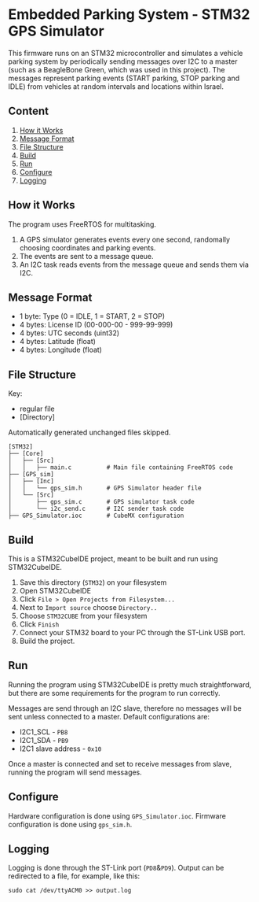 # Embedded Parking System - STM32 GPS Simulator
This firmware runs on an STM32 microcontroller and simulates a vehicle parking system by periodically sending messages over I2C to a master (such as a BeagleBone Green, which was used in this project). The messages represent parking events (START parking, STOP parking and IDLE) from vehicles at random intervals and locations within Israel.

## Content
1. [How it Works](#how-it-works)
2. [Message Format](#message-format)
3. [File Structure](#file-structure)
4. [Build](#build)
5. [Run](#run)
6. [Configure](#configure)
7. [Logging](#logging)

## How it Works
The program uses FreeRTOS for multitasking.

1. A GPS simulator generates events every one second, randomally choosing coordinates and parking events.
2. The events are sent to a message queue.
3. An I2C task reads events from the message queue and sends them via I2C.

## Message Format
- 1 byte: Type (0 = IDLE, 1 = START, 2 = STOP)
- 4 bytes: License ID (00-000-00 - 999-99-999)
- 4 bytes: UTC seconds (uint32)
- 4 bytes: Latitude (float)
- 4 bytes: Longitude (float)

## File Structure
Key:
- regular file
- \[Directory\]

Automatically generated unchanged files skipped.
```
[STM32]
├── [Core]
│   ├── [Src]
│   │   ├── main.c          # Main file containing FreeRTOS code
├── [GPS_sim]
│   ├── [Inc]
│   │   └── gps_sim.h       # GPS Simulator header file
│   └── [Src]
│       ├── gps_sim.c       # GPS simulator task code
│       └── i2c_send.c      # I2C sender task code
├── GPS_Simulator.ioc       # CubeMX configuration
```
## Build
This is a STM32CubeIDE project, meant to be built and run using STM32CubeIDE.

1. Save this directory (`STM32`) on your filesystem
2. Open STM32CubeIDE
3. Click `File > Open Projects from Filesystem...`
4. Next to `Import source` choose `Directory..`
5. Choose `STM32CUBE` from your filesystem
6. Click `Finish`
7. Connect your STM32 board to your PC through the ST-Link USB port.
8. Build the project.

## Run
Running the program using STM32CubeIDE is pretty much straightforward, but there are some requirements for the program to run correctly.

Messages are send through an I2C slave, therefore no messages will be sent unless connected to a master. Default configurations are:

- I2C1_SCL - `PB8`
- I2C1_SDA - `PB9`
- I2C1 slave address - `0x10`

Once a master is connected and set to receive messages from slave, running the program will send messages.

## Configure
Hardware configuration is done using `GPS_Simulator.ioc`.
Firmware configuration is done using `gps_sim.h`.

## Logging
Logging is done through the ST-Link port (`PD8`&`PD9`). Output can be redirected to a file, for example, like this:
```
sudo cat /dev/ttyACM0 >> output.log
```
